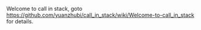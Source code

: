 Welcome to call in stack, goto https://github.com/yuanzhubi/call_in_stack/wiki/Welcome-to-call_in_stack for details.
